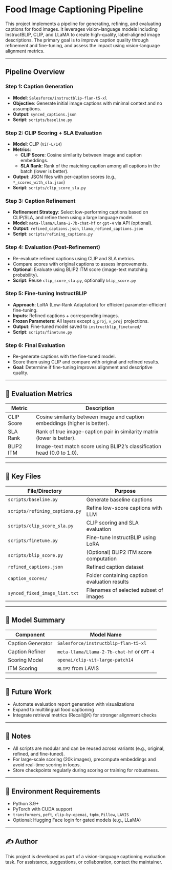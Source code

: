 # Food Image Captioning Pipeline

This project implements a pipeline for generating, refining, and evaluating captions for food images. It leverages vision-language models including InstructBLIP, CLIP, and LLaMA to create high-quality, label-aligned image descriptions. The primary goal is to improve caption quality through refinement and fine-tuning, and assess the impact using vision-language alignment metrics.

---

## Pipeline Overview

### Step 1: Caption Generation
- **Model**: `Salesforce/instructblip-flan-t5-xl`
- **Objective**: Generate initial image captions with minimal context and no assumptions.
- **Output**: `synced_captions.json`
- **Script**: `scripts/baseline.py`

### Step 2: CLIP Scoring + SLA Evaluation
- **Model**: CLIP (`ViT-L/14`)
- **Metrics**:
  - **CLIP Score**: Cosine similarity between image and caption embeddings.
  - **SLA Rank**: Rank of the matching caption among all captions in the batch (lower is better).
- **Output**: JSON files with per-caption scores (e.g., `*_scores_with_sla.json`)
- **Script**: `scripts/clip_score_sla.py`

### Step 3: Caption Refinement
- **Refinement Strategy**: Select low-performing captions based on CLIP/SLA, and refine them using a large language model.
- **Model**: `meta-llama/Llama-2-7b-chat-hf` or `gpt-4` via API (optional).
- **Output**: `refined_captions.json`, `llama_refined_captions.json`
- **Script**: `scripts/refining_captions.py`

### Step 4: Evaluation (Post-Refinement)
- Re-evaluate refined captions using CLIP and SLA metrics.
- Compare scores with original captions to assess improvements.
- **Optional**: Evaluate using BLIP2 ITM score (image-text matching probability).
- **Script**: Reuse `clip_score_sla.py`, optionally `blip_score.py`

### Step 5: Fine-tuning InstructBLIP
- **Approach**: LoRA (Low-Rank Adaptation) for efficient parameter-efficient fine-tuning.
- **Inputs**: Refined captions + corresponding images.
- **Frozen Parameters**: All layers except `q_proj`, `v_proj` projections.
- **Output**: Fine-tuned model saved to `instructblip_finetuned/`
- **Script**: `scripts/finetune.py`

### Step 6: Final Evaluation
- Re-generate captions with the fine-tuned model.
- Score them using CLIP and compare with original and refined results.
- **Goal**: Determine if fine-tuning improves alignment and descriptive quality.

---

## 🧪 Evaluation Metrics

| Metric        | Description                                                                 |
|---------------|-----------------------------------------------------------------------------|
| CLIP Score    | Cosine similarity between image and caption embeddings (higher is better). |
| SLA Rank      | Rank of true image-caption pair in similarity matrix (lower is better).    |
| BLIP2 ITM     | Image-text match score using BLIP2’s classification head (0.0 to 1.0).     |

---

## 📁 Key Files

| File/Directory                         | Purpose                                      |
|----------------------------------------|----------------------------------------------|
| `scripts/baseline.py`                 | Generate baseline captions                   |
| `scripts/refining_captions.py`       | Refine low-score captions with LLM           |
| `scripts/clip_score_sla.py`          | CLIP scoring and SLA evaluation              |
| `scripts/finetune.py`                | Fine-tune InstructBLIP using LoRA            |
| `scripts/blip_score.py`              | (Optional) BLIP2 ITM score computation       |
| `refined_captions.json`              | Refined caption dataset                      |
| `caption_scores/`                    | Folder containing caption evaluation results |
| `synced_fixed_image_list.txt`        | Filenames of selected subset of images       |

---

## 🧠 Model Summary

| Component         | Model Name                                 |
|------------------|---------------------------------------------|
| Caption Generator| `Salesforce/instructblip-flan-t5-xl`        |
| Caption Refiner  | `meta-llama/Llama-2-7b-chat-hf` or `GPT-4`  |
| Scoring Model    | `openai/clip-vit-large-patch14`             |
| ITM Scoring      | `BLIP2` from LAVIS                          |

---

## 🔄 Future Work

- Automate evaluation report generation with visualizations
- Expand to multilingual food captioning
- Integrate retrieval metrics (Recall@K) for stronger alignment checks

---

## 📌 Notes

- All scripts are modular and can be reused across variants (e.g., original, refined, and fine-tuned).
- For large-scale scoring (20k images), precompute embeddings and avoid real-time scoring in loops.
- Store checkpoints regularly during scoring or training for robustness.

---

## 🧪 Environment Requirements

- Python 3.9+
- PyTorch with CUDA support
- `transformers`, `peft`, `clip-by-openai`, `tqdm`, `Pillow`, `LAVIS`
- Optional: Hugging Face login for gated models (e.g., LLaMA)

---

## ✍️ Author

This project is developed as part of a vision-language captioning evaluation task. For assistance, suggestions, or collaboration, contact the maintainer.

